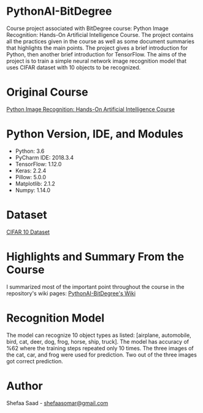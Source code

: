 # PythonAI-BitDegree
Course project associated with BitDegree course: Python Image Recognition: Hands-On Artificial Intelligence Course.
The project contains all the practices given in the course as well as some document summaries that highlights the main points.
The project gives a brief introduction for Python, then another brief introduction for TensorFlow.
The aims of the project is to train a simple neural network image recognition model that uses CIFAR dataset with 10 objects to be recognized.

# Original Course
[Python Image Recognition: Hands-On Artificial Intelligence Course](https://www.bitdegree.org/user/course/python-image-recognition)


# Python Version, IDE, and Modules
* Python: 3.6
* PyCharm IDE: 2018.3.4
* TensorFlow: 1.12.0
* Keras: 2.2.4
* Pillow: 5.0.0
* Matplotlib: 2.1.2
* Numpy: 1.14.0


# Dataset
[CIFAR 10 Dataset](https://www.cs.toronto.edu/~kriz/cifar.html)


# Highlights and Summary From the Course
I summarized most of the important point throughout the course in the repository's wiki pages: [PythonAI-BitDegree's Wiki](https://github.com/shefaas/PythonAI-BitDegree/wiki)

# Recognition Model
The model can recognize 10 object types as listed: [airplane, automobile, bird, cat, deer, dog, frog, horse, ship, truck]. The model has accuracy of %62 where the training steps repeated only 10 times. The three images of the cat, car, and frog were used for prediction. Two out of the three images got correct prediction.

# Author
Shefaa Saad - shefaasomar@gmail.com

